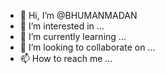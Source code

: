 - 👋 Hi, I’m @BHUMANMADAN
- 👀 I’m interested in ...
- 🌱 I’m currently learning ...
- 💞️ I’m looking to collaborate on ...
- 📫 How to reach me ...

<!---
BHUMANMADAN/BHUMANMADAN is a ✨ special ✨ repository because its `README.md` (this file) appears on your GitHub profile.
You can click the Preview link to take a look at your changes.
--->
